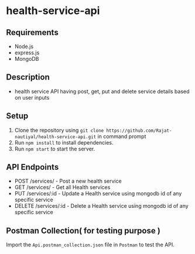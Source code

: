 # health-service-api

## Requirements
- Node.js
- express.js
- MongoDB
## Description
- health service API having post, get, put and delete service details based on user inputs
## Setup
1. Clone the repository using `git clone https://github.com/Rajat-nautiyal/health-service-api.git` in command prompt
2. Run `npm install` to install dependencies.
3. Run `npm start` to start the server.

## API Endpoints
- POST /services/ - Post a new health service
- GET /services/ - Get all Health services
- PUT /services/:id - Update a Health service using mongodb id of any specific service
- DELETE /services/:id - Delete a Health service using mongodb id of any specific service

## Postman Collection( for testing purpose )
Import the `Api.postman_collection.json` file in `Postman` to test the API.

